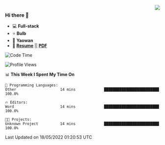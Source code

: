 <img align="right" src="https://github-readme-stats.vercel.app/api?username=LolipopJ&show_icons=true&count_private=true&hide_title=true&include_all_commits=true&theme=vue">

### Hi there 👋

- :computer: **Full-stack**
- :star: **Bulb**
- :pill: **Yaowan**
- :milky_way: [**Resume**](https://lolipopj.github.io/resume/) || [**PDF**](https://cdn.jsdelivr.net/gh/lolipopj/resume/export/resume-en.pdf)

<!--START_SECTION:waka-->
![Code Time](http://img.shields.io/badge/Code%20Time-0%20secs-blue)

![Profile Views](http://img.shields.io/badge/Profile%20Views-4-blue)

📊 **This Week I Spent My Time On** 

```text
💬 Programming Languages: 
Other                    14 mins             █████████████████████████   100.0%

🔥 Editors: 
Word                     14 mins             █████████████████████████   100.0%

🐱‍💻 Projects: 
Unknown Project          14 mins             █████████████████████████   100.0%

```


 Last Updated on 18/05/2022 01:20:53 UTC
<!--END_SECTION:waka-->
